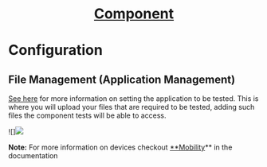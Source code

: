<h1 style="text-align: center; text-decoration:underline; font-weight: bold;">Component</h1>

# Configuration
## File Management (Application Management) <!-- {docsify-ignore} --> 
[See here](_mobility/_testsetupbuilding/ProjectSetup?id=app-management) for more information on setting the application to be tested.
This is where you will upload your files that are required to be tested, adding such files the component tests will be able to access.

![]<img src="https://dmdug58z0ycm2.cloudfront.net/production/pub-site/images/_componentImgs/Aspose.Words.2f572e7c-e1bc-424a-bb14-b916aa36d020.005.png">

**Note:** For more information on devices checkout [**Mobility](https://cogcloud.atlassian.net/wiki/spaces/HOW/pages/593363155/Mobility+Documentation)** in the documentation